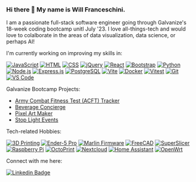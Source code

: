 ### Hi there 👋 My name is Will Franceschini.

I am a passionate full-stack software engineer going through Galvanize's 18-week coding bootcamp unitl July '23. I love all-things-tech and would love to colalborate in the areas of data visualization, data science, or perhaps AI!

I'm currently working on improving my skills in:

  [![JavaScript](https://img.shields.io/badge/-JavaScript-F7DF1E?style=flat&logo=javascript&logoColor=black)](https://developer.mozilla.org/en-US/docs/Web/JavaScript)
  [![HTML](https://img.shields.io/badge/-HTML-E34F26?style=flat&logo=html5&logoColor=black)](https://developer.mozilla.org/en-US/docs/Web/HTML)
  [![CSS](https://img.shields.io/badge/-CSS-1572B6?style=flat&logo=css3&logoColor=white)](https://developer.mozilla.org/en-US/docs/Web/CSS)
  [![jQuery](https://img.shields.io/badge/-jQuery-0769AD?style=flat&logo=jquery)](https://jquery.com/)
  [![React](https://img.shields.io/badge/-React-61DAFB?style=flat&logo=react&logoColor=black)](https://react.dev/)
  [![Bootstrap](https://img.shields.io/badge/-Bootstrap-7952B3?style=flat&logo=bootstrap&logoColor=white)](https://getbootstrap.com/)
  [![Python](https://img.shields.io/badge/-Python-3776AB?style=flat&logo=python&logoColor=yellow)](https://python.org/)
  [![Node.js](https://img.shields.io/badge/-Node.js-339933?style=flat&logo=Node.js&logoColor=black)](https://nodejs.org/)
  [![Express.js](https://img.shields.io/badge/-Express.js-000000?style=flat&logo=express&logoColor=white)](https://expressjs.com/)
  [![PostgreSQL](https://img.shields.io/badge/-PostgreSQL-4169E1?style=flat&logo=postgresql&logoColor=white)](https://postgresql.org/)
  [![Vite](https://img.shields.io/badge/-Vite-646CFF?style=flat&logo=vite&logoColor=F6DC40)](https://vitejs.dev/)
  [![Docker](https://img.shields.io/badge/-Docker-2496ED?style=flat&logo=docker&logoColor=black)](https://www.docker.com/)
  [![Vitest](https://img.shields.io/badge/-Vitest-6E9F18?style=flat&logo=vite&logoColor=F6DC40)](https://vitest.dev/)
  [![Git](https://img.shields.io/badge/-Git-F05032?style=flat&logo=git&logoColor=black)](https://git-scm.com/)
  [![VS Code](https://img.shields.io/badge/-VS%20Code-007ACC?style=flat&logo=visual-studio-code&logoColor=black)](https://code.visualstudio.com/)

Galvanize Bootcamp Projects:

- [Army Combat Fitness Test (ACFT) Tracker](https://github.com/tech-n-code/mvp-fitness-tracker)
- [Beverage Concierge](https://tech-n-code.github.io/beverage-concierge/)
- [Pixel Art Maker](https://tech-n-code.github.io/pixel-art-maker/)
- [Stop Light Events](https://tech-n-code.github.io/stoplight-event-exercise/)

Tech-related Hobbies:

  [![3D Printing](https://img.shields.io/badge/3D%20Printing-brightgreen)](https://en.wikipedia.org/wiki/3D_printing/)
  [![Ender-5 Pro](https://img.shields.io/badge/Ender%205%20Pro-grey)](https://creality.com/)
  [![Marlin Firmware](https://img.shields.io/badge/Marlin%20Firmware-FFFF00)](https://marlinfw.org/)
  [![FreeCAD](https://img.shields.io/badge/FreeCAD-DC143C)](https://freecad.org/)
  [![SuperSlicer](https://img.shields.io/badge/SuperSlicer-4169E1)](https://github.com/supermerill/SuperSlicer/)
  [![Raspberry Pi](https://img.shields.io/badge/-Raspberry%20Pi-a22846?style=flat&logo=raspberry-pi&logoColor=white)](https://raspberrypi.org/)
  [![OctoPrint](https://img.shields.io/badge/-OctoPrint-13c100?style=flat&logo=octoprint&logoColor=black)](https://octoprint.org/)
  [![Nextcloud](https://img.shields.io/badge/-Nextcloud-0082c9?style=flat&logo=nextcloud&logoColor=white)](https://nextcloud.com/)
  [![Home Assistant](https://img.shields.io/badge/-Home%20Assistant-41bdf5?style=flat&logo=home-assistant&logoColor=black)](https://home-assistant.io/)
  [![OpenWrt](https://img.shields.io/badge/-OpenWrt-00B5E2?style=flat&logo=openwrt&logoColor=black)](https://openwrt.org/)

Connect with me here:

  [![Linkedin Badge](https://img.shields.io/badge/-Will%20Franceschini-0A66C2?style=flat&logo=Linkedin&logoColor=white)](https://www.linkedin.com/in/will-franceschini/)

<!--
**tech-n-code/tech-n-code** is a ✨ _special_ ✨ repository because its `README.md` (this file) appears on your GitHub profile.

Here are some ideas to get you started:

- 🔭 I’m currently working on ...
- 🌱 I’m currently learning ...
- 👯 I’m looking to collaborate on ...
- 🤔 I’m looking for help with ...
- 💬 Ask me about ...
- 📫 How to reach me: ...
- 😄 Pronouns: ...
- ⚡ Fun fact: ...
-->
